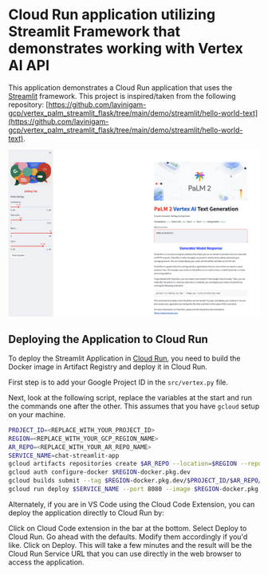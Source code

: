# Cloud Run application utilizing Streamlit Framework that demonstrates working with Vertex AI API

This application demonstrates a Cloud Run application that uses the [Streamlit](https://streamlit.io/) framework. This project is inspired/taken from the following repository: [https://github.com/lavinigam-gcp/vertex_palm_streamlit_flask/tree/main/demo/streamlit/hello-world-text](https://github.com/lavinigam-gcp/vertex_palm_streamlit_flask/tree/main/demo/streamlit/hello-world-text).

<img src="streamlitapp-screen.png"/>

## Deploying the Application to Cloud Run

To deploy the Streamlit Application in [Cloud Run](https://cloud.google.com/run/docs/quickstarts/deploy-container), you need to build the Docker image in Artifact Registry and deploy it in Cloud Run.

First step is to add your Google Project ID in the `src/vertex.py` file.

Next, look at the following script, replace the variables at the start and run the commands one after the other. This assumes that you have `gcloud` setup on your machine.

```sh
PROJECT_ID=<REPLACE_WITH_YOUR_PROJECT_ID>
REGION=<REPLACE_WITH_YOUR_GCP_REGION_NAME>
AR_REPO=<REPLACE_WITH_YOUR_AR_REPO_NAME>
SERVICE_NAME=chat-streamlit-app
gcloud artifacts repositories create $AR_REPO --location=$REGION --repository-format=Docker
gcloud auth configure-docker $REGION-docker.pkg.dev
gcloud builds submit --tag $REGION-docker.pkg.dev/$PROJECT_ID/$AR_REPO/$SERVICE_NAME
gcloud run deploy $SERVICE_NAME --port 8080 --image $REGION-docker.pkg.dev/$PROJECT_ID/$AR_REPO/$SERVICE_NAME --allow-unauthenticated --region=$REGION --platform=managed  --project=$PROJECT_ID
```

Alternately, if you are in VS Code using the Cloud Code Extension, you can deploy the application directly to Cloud Run by:

Click on Cloud Code extension in the bar at the bottom.
Select Deploy to Cloud Run.
Go ahead with the defaults. Modify them accordingly if you'd like.
Click on Deploy.
This will take a few minutes and the result will be the Cloud Run Service URL that you can use directly in the web browser to access the application.
